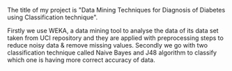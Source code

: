 The title of my project is "Data Mining Techniques for Diagnosis of Diabetes using Classification technique". 

Firstly we use WEKA, a data mining tool to analyse the data of its data set taken from UCI repository and they are applied with preprocessing steps to reduce noisy data & remove missing values. 
Secondly we go with two classification technique called Naive Bayes and J48 algorithm to classify which one is having more correct accuracy of data.
